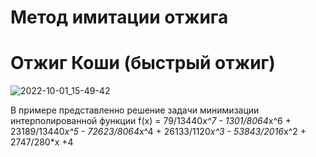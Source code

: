 # Метод имитации отжига

# Отжиг Коши (быстрый отжиг)
![2022-10-01_15-49-42](https://user-images.githubusercontent.com/39859999/193411157-962724de-6d55-4d56-b951-28f163d64d4c.png)


В примере представленно решение задачи минимизации интерполированной функции
f(x) = 79/13440*x^7 - 1301/8064*x^6 + 23189/13440*x^5 - 72623/8064*x^4 + 26133/1120*x^3 - 53843/2016*x^2 + 2747/280*x +4
